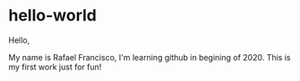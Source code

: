 # hello-world

Hello,

My name is Rafael Francisco, I'm learning github in begining of 2020.
This is my first work just for fun!
